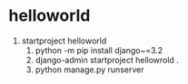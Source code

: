 # helloworld
1. startproject helloworld
   1. python -m pip install django~=3.2
   2. django-admin startproject hellowrold .
   3. python manage.py runserver